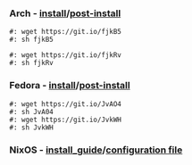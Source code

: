 ### Arch - [install](arch-install.sh)/[post-install](arch-post-install.sh)
    #: wget https://git.io/fjkB5
    #: sh fjkB5
  
    #: wget https://git.io/fjkRv
    #: sh fjkRv
### Fedora - [install](fedora-install.sh)/[post-install](fedora-post-install.sh)
    #: wget https://git.io/JvAO4
    #: sh JvA04
    #: wget https://git.io/JvkWH
    #: sh JvkWH
### NixOS - [install_guide](install_nixos)/[configuration file](configuration.nix)
